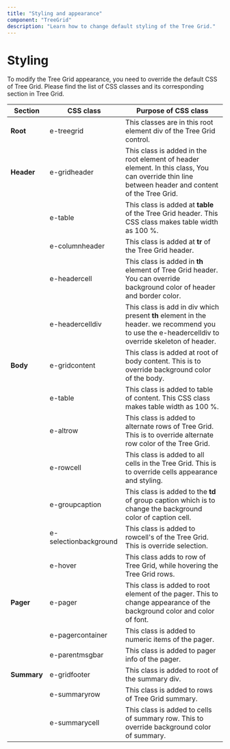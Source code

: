 ```yaml
---
title: "Styling and appearance"
component: "TreeGrid"
description: "Learn how to change default styling of the Tree Grid."
---
```


# Styling

To modify the Tree Grid appearance, you need to override the default CSS of Tree Grid. Please find the list of CSS classes and its corresponding section in Tree Grid.

Section|CSS class|Purpose of CSS class
-----|-----|-----
**Root**|e-treegrid|This classes are in this root element div of the Tree Grid control.
**Header**|e-gridheader|This class is added in the root element of header element. In this class, You can override thin line between header and content of the Tree Grid.
||e-table|This class is added at **table** of the Tree Grid header. This CSS class makes table width as 100 %.
||e-columnheader|This class is added at **tr** of the Tree Grid header.
||e-headercell|This class is added in **th** element of Tree Grid header. You can override background color of header and border color.
||e-headercelldiv|This class is add in div which present **th** element in the header. we recommend you to use the e-headercelldiv to override skeleton of header.
**Body**|e-gridcontent|This class is added at root of body content. This is to override background color of the body.
||e-table|This class is added to table of content. This CSS class makes table width as 100 %.
||e-altrow|This class is added to alternate rows of Tree Grid. This is to override alternate row color of the Tree Grid.
||e-rowcell|This class is added to all cells in the Tree Grid. This is to override cells appearance and styling.
||e-groupcaption|This class is added to the **td** of group caption which is to change the background color of caption cell.
||e-selectionbackground|This class is added to rowcell's of the Tree Grid. This is override selection.
||e-hover|This class adds to row of Tree Grid, while hovering the Tree Grid rows.
**Pager**|e-pager|This class is added to root element of the pager. This to change appearance of the background color and color of font.
||e-pagercontainer|This class is added to numeric items of the pager.
||e-parentmsgbar|This class is added to pager info of the pager.
**Summary**|e-gridfooter|This class is added to root of the summary div.
||e-summaryrow|This class is added to rows of Tree Grid summary.
||e-summarycell|This class is added to cells of summary row. This to override background color of summary.